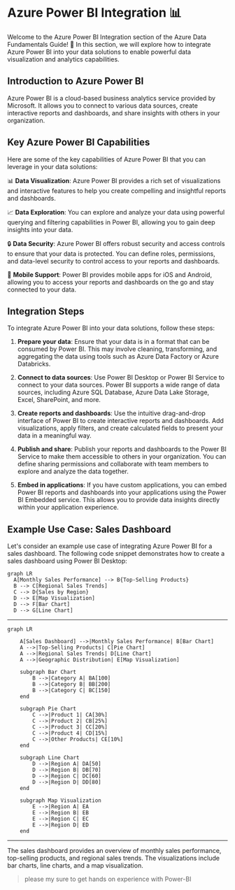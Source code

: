 # Azure Power BI Integration 📊

Welcome to the Azure Power BI Integration section of the Azure Data Fundamentals Guide! 🌟 In this section, we will explore how to integrate Azure Power BI into your data solutions to enable powerful data visualization and analytics capabilities.

## Introduction to Azure Power BI

Azure Power BI is a cloud-based business analytics service provided by Microsoft. It allows you to connect to various data sources, create interactive reports and dashboards, and share insights with others in your organization.

## Key Azure Power BI Capabilities

Here are some of the key capabilities of Azure Power BI that you can leverage in your data solutions:

📊 **Data Visualization**: Azure Power BI provides a rich set of visualizations and interactive features to help you create compelling and insightful reports and dashboards.

📈 **Data Exploration**: You can explore and analyze your data using powerful querying and filtering capabilities in Power BI, allowing you to gain deep insights into your data.

🔒 **Data Security**: Azure Power BI offers robust security and access controls to ensure that your data is protected. You can define roles, permissions, and data-level security to control access to your reports and dashboards.

📱 **Mobile Support**: Power BI provides mobile apps for iOS and Android, allowing you to access your reports and dashboards on the go and stay connected to your data.

## Integration Steps

To integrate Azure Power BI into your data solutions, follow these steps:

1. **Prepare your data**: Ensure that your data is in a format that can be consumed by Power BI. This may involve cleaning, transforming, and aggregating the data using tools such as Azure Data Factory or Azure Databricks.

2. **Connect to data sources**: Use Power BI Desktop or Power BI Service to connect to your data sources. Power BI supports a wide range of data sources, including Azure SQL Database, Azure Data Lake Storage, Excel, SharePoint, and more.

3. **Create reports and dashboards**: Use the intuitive drag-and-drop interface of Power BI to create interactive reports and dashboards. Add visualizations, apply filters, and create calculated fields to present your data in a meaningful way.

4. **Publish and share**: Publish your reports and dashboards to the Power BI Service to make them accessible to others in your organization. You can define sharing permissions and collaborate with team members to explore and analyze the data together.

5. **Embed in applications**: If you have custom applications, you can embed Power BI reports and dashboards into your applications using the Power BI Embedded service. This allows you to provide data insights directly within your application experience.

## Example Use Case: Sales Dashboard

Let's consider an example use case of integrating Azure Power BI for a sales dashboard. The following code snippet demonstrates how to create a sales dashboard using Power BI Desktop:

```mermaid
graph LR
  A[Monthly Sales Performance] --> B{Top-Selling Products}
  B --> C[Regional Sales Trends]
  C --> D{Sales by Region}
  D --> E[Map Visualization]
  D --> F[Bar Chart]
  D --> G[Line Chart]
```
---

```mermaid
graph LR

    A[Sales Dashboard] -->|Monthly Sales Performance| B[Bar Chart]
    A -->|Top-Selling Products| C[Pie Chart]
    A -->|Regional Sales Trends| D[Line Chart]
    A -->|Geographic Distribution| E[Map Visualization]

    subgraph Bar Chart
        B -->|Category A| BA[100]
        B -->|Category B| BB[200]
        B -->|Category C| BC[150]
    end

    subgraph Pie Chart
        C -->|Product 1| CA[30%]
        C -->|Product 2| CB[25%]
        C -->|Product 3| CC[20%]
        C -->|Product 4| CD[15%]
        C -->|Other Products| CE[10%]
    end

    subgraph Line Chart
        D -->|Region A| DA[50]
        D -->|Region B| DB[70]
        D -->|Region C| DC[60]
        D -->|Region D| DD[80]
    end

    subgraph Map Visualization
        E -->|Region A| EA
        E -->|Region B| EB
        E -->|Region C| EC
        E -->|Region D| ED
    end
```
---

The sales dashboard provides an overview of monthly sales performance, top-selling products, and regional sales trends. The visualizations include bar charts, line charts, and a map visualization.
> please my sure to get hands on experience with Power-BI 
